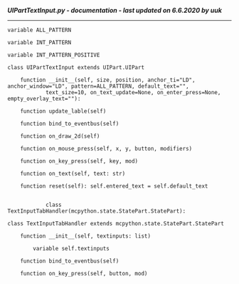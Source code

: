 ***UIPartTextInput.py - documentation - last updated on 6.6.2020 by uuk***
___

    variable ALL_PATTERN

    variable INT_PATTERN

    variable INT_PATTERN_POSITIVE

    class UIPartTextInput extends UIPart.UIPart

        function __init__(self, size, position, anchor_ti="LD", anchor_window="LD", pattern=ALL_PATTERN, default_text="",
                text_size=10, on_text_update=None, on_enter_press=None, empty_overlay_text=""):

        function update_lable(self)

        function bind_to_eventbus(self)

        function on_draw_2d(self)

        function on_mouse_press(self, x, y, button, modifiers)

        function on_key_press(self, key, mod)

        function on_text(self, text: str)

        function reset(self): self.entered_text = self.default_text
                
                
                class TextInputTabHandler(mcpython.state.StatePart.StatePart):

    class TextInputTabHandler extends mcpython.state.StatePart.StatePart

        function __init__(self, textinputs: list)

            variable self.textinputs

        function bind_to_eventbus(self)

        function on_key_press(self, button, mod)